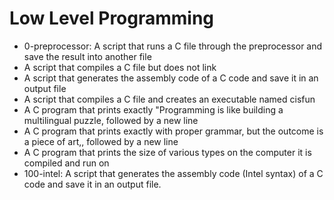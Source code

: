 # Low Level Programming
* 0-preprocessor: A script that runs a C file through the preprocessor and save the result into another file
* A script that compiles a C file but does not link
* A script that generates the assembly code of a C code and save it in an output file
* A script that compiles a C file and creates an executable named cisfun
* A C program that prints exactly "Programming is like building a multilingual puzzle, followed by a new line
* A C program that prints exactly with proper grammar, but the outcome is a piece of art,, followed by a new line
* A C program that prints the size of various types on the computer it is compiled and run on
* 100-intel: A script that generates the assembly code (Intel syntax) of a C code and save it in an output file.
